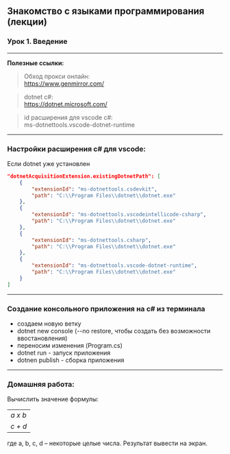 ## Знакомство с языками программирования (лекции)
### Урок 1. Введение
---
**Полезные ссылки:**
> Обход прокси онлайн:  
https://www.genmirror.com/

> dotnet c#:  
https://dotnet.microsoft.com/

> id расширения для vscode c#:  
ms-dotnettools.vscode-dotnet-runtime
---
### Настройки расширения c# для vscode:
Если dotnet уже установлен
```JSON
"dotnetAcquisitionExtension.existingDotnetPath": [
    {
        "extensionId": "ms-dotnettools.csdevkit",
        "path": "C:\\Program Files\\dotnet\\dotnet.exe"
    },
    {
        "extensionId": "ms-dotnettools.vscodeintellicode-csharp",
        "path": "C:\\Program Files\\dotnet\\dotnet.exe"
    },
    {
        "extensionId": "ms-dotnettools.csharp",
        "path": "C:\\Program Files\\dotnet\\dotnet.exe"
    },
    {
        "extensionId": "ms-dotnettools.vscode-dotnet-runtime",
        "path": "C:\\Program Files\\dotnet\\dotnet.exe"
    }
]
```
---
### Создание консольного приложения на c# из терминала
* создаем новую ветку
* dotnet new console (--no restore, чтобы создать без возможности ввостановления)
* переносим изменения (Program.cs)
* dotnet run - запуск приложения
* dotnen publish - сборка приложения
---
### Домашняя работа:
Вычислить значение формулы:
<table>
    <tr><td><i>a x b</y></td></tr>
    <tr><td><i>c + d</i></td></tr>
</table>
где a, b, c, d – некоторые целые числа. Результат вывести на экран.